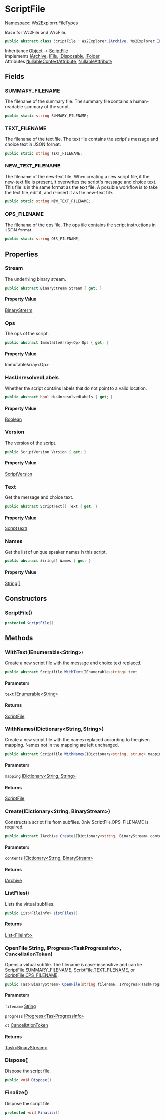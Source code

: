 # ScriptFile

Namespace: Ws2Explorer.FileTypes

Base for Ws2File and WscFile.

```csharp
public abstract class ScriptFile : Ws2Explorer.IArchive, Ws2Explorer.IFile, System.IDisposable, Ws2Explorer.IFolder
```

Inheritance [Object](https://docs.microsoft.com/en-us/dotnet/api/system.object) → [ScriptFile](./ws2explorer.filetypes.scriptfile.md)<br>
Implements [IArchive](./ws2explorer.iarchive.md), [IFile](./ws2explorer.ifile.md), [IDisposable](https://docs.microsoft.com/en-us/dotnet/api/system.idisposable), [IFolder](./ws2explorer.ifolder.md)<br>
Attributes [NullableContextAttribute](https://docs.microsoft.com/en-us/dotnet/api/system.runtime.compilerservices.nullablecontextattribute), [NullableAttribute](https://docs.microsoft.com/en-us/dotnet/api/system.runtime.compilerservices.nullableattribute)

## Fields

### **SUMMARY_FILENAME**

The filename of the summary file.
 The summary file contains a human-readable summary of the script.

```csharp
public static string SUMMARY_FILENAME;
```

### **TEXT_FILENAME**

The filename of the text file.
 The text file contains the script's message and choice text in JSON format.

```csharp
public static string TEXT_FILENAME;
```

### **NEW_TEXT_FILENAME**

The filename of the new-text file.
 When creating a new script file, if the new-text file
 is present, it overwrites the script's message and choice text.
 This file is in the same format as the text file.
 A possible workflow is to take the text file, edit it,
 and reinsert it as the new-text file.

```csharp
public static string NEW_TEXT_FILENAME;
```

### **OPS_FILENAME**

The filename of the ops file.
 The ops file contains the script instructions in JSON format.

```csharp
public static string OPS_FILENAME;
```

## Properties

### **Stream**

The underlying binary stream.

```csharp
public abstract BinaryStream Stream { get; }
```

#### Property Value

[BinaryStream](./ws2explorer.binarystream.md)<br>

### **Ops**

The ops of the script.

```csharp
public abstract ImmutableArray<Op> Ops { get; }
```

#### Property Value

ImmutableArray&lt;Op&gt;<br>

### **HasUnresolvedLabels**

Whether the script contains labels that do not point to a valid location.

```csharp
public abstract bool HasUnresolvedLabels { get; }
```

#### Property Value

[Boolean](https://docs.microsoft.com/en-us/dotnet/api/system.boolean)<br>

### **Version**

The version of the script.

```csharp
public ScriptVersion Version { get; }
```

#### Property Value

[ScriptVersion](./ws2explorer.compiler.scriptversion.md)<br>

### **Text**

Get the message and choice text.

```csharp
public abstract ScriptText[] Text { get; }
```

#### Property Value

[ScriptText[]](./ws2explorer.filetypes.scripttext.md)<br>

### **Names**

Get the list of unique speaker names in this script.

```csharp
public abstract String[] Names { get; }
```

#### Property Value

[String[]](https://docs.microsoft.com/en-us/dotnet/api/system.string)<br>

## Constructors

### **ScriptFile()**

```csharp
protected ScriptFile()
```

## Methods

### **WithText(IEnumerable&lt;String&gt;)**

Create a new script file with the message and choice text replaced.

```csharp
public abstract ScriptFile WithText(IEnumerable<string> text)
```

#### Parameters

`text` [IEnumerable&lt;String&gt;](https://docs.microsoft.com/en-us/dotnet/api/system.collections.generic.ienumerable-1)<br>

#### Returns

[ScriptFile](./ws2explorer.filetypes.scriptfile.md)<br>

### **WithNames(IDictionary&lt;String, String&gt;)**

Create a new script file with the names replaced according to the given mapping.
 Names not in the mapping are left unchanged.

```csharp
public abstract ScriptFile WithNames(IDictionary<string, string> mapping)
```

#### Parameters

`mapping` [IDictionary&lt;String, String&gt;](https://docs.microsoft.com/en-us/dotnet/api/system.collections.generic.idictionary-2)<br>

#### Returns

[ScriptFile](./ws2explorer.filetypes.scriptfile.md)<br>

### **Create(IDictionary&lt;String, BinaryStream&gt;)**

Constructs a script file from subfiles.
 Only [ScriptFile.OPS_FILENAME](./ws2explorer.filetypes.scriptfile.md#ops_filename) is required.

```csharp
public abstract IArchive Create(IDictionary<string, BinaryStream> contents)
```

#### Parameters

`contents` [IDictionary&lt;String, BinaryStream&gt;](https://docs.microsoft.com/en-us/dotnet/api/system.collections.generic.idictionary-2)<br>

#### Returns

[IArchive](./ws2explorer.iarchive.md)<br>

### **ListFiles()**

Lists the virtual subfiles.

```csharp
public List<FileInfo> ListFiles()
```

#### Returns

[List&lt;FileInfo&gt;](https://docs.microsoft.com/en-us/dotnet/api/system.collections.generic.list-1)<br>

### **OpenFile(String, IProgress&lt;TaskProgressInfo&gt;, CancellationToken)**

Opens a virtual subfile.
 The filename is case-insensitive and can be
 [ScriptFile.SUMMARY_FILENAME](./ws2explorer.filetypes.scriptfile.md#summary_filename), [ScriptFile.TEXT_FILENAME](./ws2explorer.filetypes.scriptfile.md#text_filename), or [ScriptFile.OPS_FILENAME](./ws2explorer.filetypes.scriptfile.md#ops_filename).

```csharp
public Task<BinaryStream> OpenFile(string filename, IProgress<TaskProgressInfo> progress, CancellationToken ct)
```

#### Parameters

`filename` [String](https://docs.microsoft.com/en-us/dotnet/api/system.string)<br>

`progress` [IProgress&lt;TaskProgressInfo&gt;](https://docs.microsoft.com/en-us/dotnet/api/system.iprogress-1)<br>

`ct` [CancellationToken](https://docs.microsoft.com/en-us/dotnet/api/system.threading.cancellationtoken)<br>

#### Returns

[Task&lt;BinaryStream&gt;](https://docs.microsoft.com/en-us/dotnet/api/system.threading.tasks.task-1)<br>

### **Dispose()**

Dispose the script file.

```csharp
public void Dispose()
```

### **Finalize()**

Dispose the script file.

```csharp
protected void Finalize()
```

